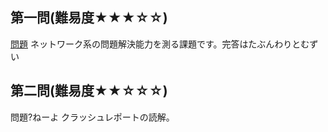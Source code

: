 ## 第一問(難易度★★★☆☆)
[問題](/test/test1/Question.md)
ネットワーク系の問題解決能力を測る課題です。完答はたぶんわりとむずい
## 第二問(難易度★★☆☆☆)
問題?ねーよ
クラッシュレポートの読解。
